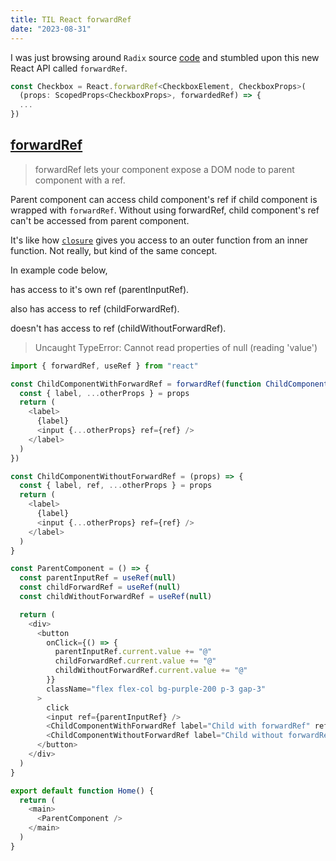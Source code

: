 ```yaml
---
title: TIL React forwardRef
date: "2023-08-31"
---
```


I was just browsing around `Radix` source [code](https://github.com/radix-ui/primitives/blob/main/packages/react/checkbox/src/Checkbox.tsx) and stumbled upon this new React API called `forwardRef`.

```js
const Checkbox = React.forwardRef<CheckboxElement, CheckboxProps>(
  (props: ScopedProps<CheckboxProps>, forwardedRef) => {
  ...
})
```

## [forwardRef](https://react.dev/reference/react/forwardRef)

> forwardRef lets your component expose a DOM node to parent component with a ref.

Parent component can access child component's ref if child component is wrapped with `forwardRef`.
Without using forwardRef, child component's ref can't be accessed from parent component.

It's like how [`closure`](https://developer.mozilla.org/en-US/docs/Web/JavaScript/Closures) gives you access to an outer function from an inner function. Not really, but kind of the same concept.

In example code below,

<ParentComponent> has access to it's own ref (parentInputRef).

<ParentComponent> also has access to <ChildComponentWithForwardRef> ref (childForwardRef).

<ParentComponent> doesn't has access to <ChildComponentWithoutForwardRef> ref (childWithoutForwardRef).

> Uncaught TypeError: Cannot read properties of null (reading 'value')

```js
import { forwardRef, useRef } from "react"

const ChildComponentWithForwardRef = forwardRef(function ChildComponentWithForwardRef(props, ref) {
  const { label, ...otherProps } = props
  return (
    <label>
      {label}
      <input {...otherProps} ref={ref} />
    </label>
  )
})

const ChildComponentWithoutForwardRef = (props) => {
  const { label, ref, ...otherProps } = props
  return (
    <label>
      {label}
      <input {...otherProps} ref={ref} />
    </label>
  )
}

const ParentComponent = () => {
  const parentInputRef = useRef(null)
  const childForwardRef = useRef(null)
  const childWithoutForwardRef = useRef(null)

  return (
    <div>
      <button
        onClick={() => {
          parentInputRef.current.value += "@"
          childForwardRef.current.value += "@"
          childWithoutForwardRef.current.value += "@"
        }}
        className="flex flex-col bg-purple-200 p-3 gap-3"
      >
        click
        <input ref={parentInputRef} />
        <ChildComponentWithForwardRef label="Child with forwardRef" ref={childForwardRef} />
        <ChildComponentWithoutForwardRef label="Child without forwardRef" ref={childWithoutForwardRef} />
      </button>
    </div>
  )
}

export default function Home() {
  return (
    <main>
      <ParentComponent />
    </main>
  )
}
```
